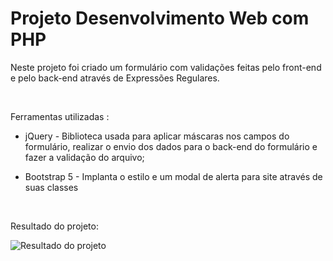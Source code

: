# Projeto Desenvolvimento Web com PHP

<p>Neste projeto foi criado um formulário com validações feitas pelo front-end e pelo back-end através de Expressões Regulares.</p>

<br>

<p>Ferramentas utilizadas :<p>

- jQuery - Biblioteca usada para aplicar máscaras nos campos do formulário, realizar o envio dos dados para o back-end do formulário e fazer a validação do arquivo;

- Bootstrap 5 - Implanta o estilo e um modal de alerta para site através de suas classes

<br>

<p> Resultado do projeto: </p>

<img src="./projeto.gif" alt="Resultado do projeto">